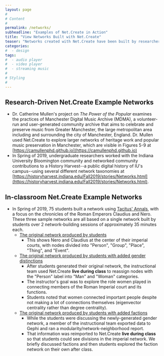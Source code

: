 ```yaml
---
layout: page
#
# Content
#
permalink: /networks/
subheadline: "Examples of Net.Create in Action"
title: "View Networks Built with Net.Create"
teaser: "Networks created with Net.Create have been built by researchers in a variety of disciplines and students in classroom sizes ranging from 20 students to 150 students Explore some of them below."
categories:
#  - design
tags:
#  - audio player
#  - video player
#  - streaming music
#
# Styling
#
---
```


## Research-Driven Net.Create Example Networks

- Dr. Catherine Mullen's project on *The Power of the Popular* examines the practices of Manchester Digital Music Archive (MDMA), a volunteer-run and user-generated community archive that aims to celebrate and preserve music from Greater Manchester, the large metropolitan area including and surrounding the city of Manchester, England. Dr. Mullen used Net.Create to explore larger networks of heritage work and popular music preservation in Manchester, which are visible in Figures 5-9 at [https://camullenphd.github.io](https://camullenphd.github.io)
- In Spring of 2019, undergraduate researchers worked with the Indiana University Bloomington community and networked community contributions to a History Harvest--a public digital history of IU's campus--using several different network taxonomies at [https://historyharvest.indiana.edu/Fall2019/stories/Networks.html](https://historyharvest.indiana.edu/Fall2019/stories/Networks.html).

## In-classroom Net.Create Example Networks

- In Spring of 2019, 75 students built a network using [Tacitus' Annals](https://www.amazon.com/Annals-Reigns-Tiberius-Claudius-Classics/dp/019282421X/ref=sr_1_1?keywords=Tacitus+the+annals+oxford&qid=1558379850&s=gateway&sr=8-1), with a focus on the chronicles of the Roman Emperors Claudius and Nero. These three sample networks are all based on a single network built by students over 2 network-building sessions of approximately 35 minutes each.
	- [The original network produced by students](/SampleNetworks/2019-02-06_Tacitus/#/?ROME-FEB-LQN-ID008&TRACK=NO)
		- This shows Nero and Claudius at the center of their imperial courts, with nodes divided into "Person", "Group", "Place", "Thing", and "Event".
	- [The original network produced by students with added gender distinctions](/SampleNetworks/2019-02-06_TacitusGender/#/?ROME-FEB-LQN-ID008&TRACK=NO)
		- After students generated their original network, the instructional team used Net.Create **live during class** to reassign nodes with the "Person" label into "Man" and "Woman" categories.
		- The instructor's goal was to explore the role women played in connecting members of the Roman Imperial court and its functions.
		- Students noted that women connected important people despite not making a lot of connections themselves (eigenvector centrality rather than degree centrality).
	- [The original network produced by students with added factions](/SampleNetworks/2019-02-06_TacitusModularity/#/?ROME-FEB-LQN-ID008&TRACK=NO)
		- While the students were discussing the newly-generated gender network, a member of the instructional team exported data to Gephi and ran a modularity/network-neighborhood report.
		- That information was reimported to Net.Create **live during class** so that students could see divisions in the imperial network. We briefly discussed factions and then students explored the faction network on their own after class.
